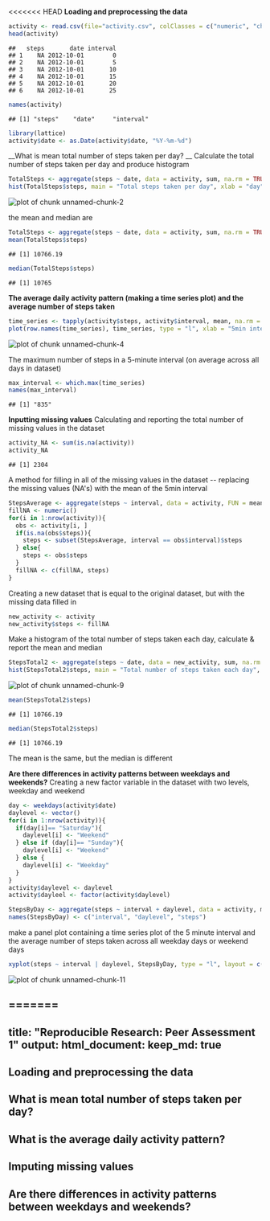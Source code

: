 <<<<<<< HEAD
__Loading and preprocessing the data__ 

```r
activity <- read.csv(file="activity.csv", colClasses = c("numeric", "character", "numeric"))
head(activity)
```

```
##   steps       date interval
## 1    NA 2012-10-01        0
## 2    NA 2012-10-01        5
## 3    NA 2012-10-01       10
## 4    NA 2012-10-01       15
## 5    NA 2012-10-01       20
## 6    NA 2012-10-01       25
```

```r
names(activity)
```

```
## [1] "steps"    "date"     "interval"
```

```r
library(lattice)
activity$date <- as.Date(activity$date, "%Y-%m-%d")
```
__What is mean total number of steps taken per day? __
 Calculate the total number of steps taken per day and produce histogram

```r
TotalSteps <- aggregate(steps ~ date, data = activity, sum, na.rm = TRUE)
hist(TotalSteps$steps, main = "Total steps taken per day", xlab = "day", col = "red")
```

![plot of chunk unnamed-chunk-2](figure/unnamed-chunk-2-1.png) 

the mean and median are

```r
TotalSteps <- aggregate(steps ~ date, data = activity, sum, na.rm = TRUE)
mean(TotalSteps$steps)
```

```
## [1] 10766.19
```

```r
median(TotalSteps$steps)
```

```
## [1] 10765
```
__The average daily activity pattern (making a time series plot) and the average number of steps taken__

```r
time_series <- tapply(activity$steps, activity$interval, mean, na.rm = TRUE)
plot(row.names(time_series), time_series, type = "l", xlab = "5min interval", ylab = "Average number of steps across all days", main = "Average daily activity pattern")
```

![plot of chunk unnamed-chunk-4](figure/unnamed-chunk-4-1.png) 

The maximum number of steps in a 5-minute interval (on average across all days in dataset)


```r
max_interval <- which.max(time_series)
names(max_interval)
```

```
## [1] "835"
```

__Inputting missing values__
Calculating and reporting the total number of missing values in the dataset

```r
activity_NA <- sum(is.na(activity))
activity_NA
```

```
## [1] 2304
```
A method for filling in all of the missing values in the dataset -- replacing the missing values (NA's) with the mean of the 5min interval

```r
StepsAverage <- aggregate(steps ~ interval, data = activity, FUN = mean)
fillNA <- numeric()
for(i in 1:nrow(activity)){
  obs <- activity[i, ]
  if(is.na(obs$steps)){
    steps <- subset(StepsAverage, interval == obs$interval)$steps
  } else{
    steps <- obs$steps
  }
  fillNA <- c(fillNA, steps)
}
```

Creating a new dataset that is equal to the original dataset, but with the missing data filled in

```r
new_activity <- activity
new_activity$steps <- fillNA
```

Make a histogram of the total number of steps taken each day, calculate & report the mean and median

```r
StepsTotal2 <- aggregate(steps ~ date, data = new_activity, sum, na.rm = TRUE)
hist(StepsTotal2$steps, main = "Total number of steps taken each day", xlab = "day", col = "red")
```

![plot of chunk unnamed-chunk-9](figure/unnamed-chunk-9-1.png) 

```r
mean(StepsTotal2$steps)
```

```
## [1] 10766.19
```

```r
median(StepsTotal2$steps)
```

```
## [1] 10766.19
```
The mean is the same, but the median is different

__Are there differences in activity patterns between weekdays and weekends?__
Creating a new factor variable in the dataset with two levels, weekday and weekend

```r
day <- weekdays(activity$date)
daylevel <- vector()
for(i in 1:nrow(activity)){
  if(day[i]== "Saturday"){
    daylevel[i] <- "Weekend"
  } else if (day[i]== "Sunday"){
    daylevel[i] <- "Weekend"
  } else {
    daylevel[i] <- "Weekday"
  }
}
activity$daylevel <- daylevel
activity$dayleel <- factor(activity$daylevel)

StepsByDay <- aggregate(steps ~ interval + daylevel, data = activity, mean)
names(StepsByDay) <- c("interval", "daylevel", "steps")
```

make a panel plot containing a time series plot of the 5 minute interval and the average number of steps taken across all weekday days or weekend days

```r
xyplot(steps ~ interval | daylevel, StepsByDay, type = "l", layout = c(1,2), xlab="Interval", ylab= "Number of Steps")
```

![plot of chunk unnamed-chunk-11](figure/unnamed-chunk-11-1.png) 


=======
---
title: "Reproducible Research: Peer Assessment 1"
output: 
  html_document:
    keep_md: true
---


## Loading and preprocessing the data



## What is mean total number of steps taken per day?



## What is the average daily activity pattern?



## Imputing missing values



## Are there differences in activity patterns between weekdays and weekends?
